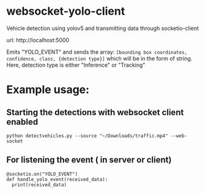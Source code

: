 # websocket-yolo-client
Vehicle detection using yolov5 and transmitting data through socketio-client
<br>

url: http://localhost:5000
<br>

Emits "YOLO_EVENT" and sends the array: `[bounding box coordinates, confidence, class, {detection type}]` which will be in the form of string.<br>
Here, detection type is either "Inference" or "Tracking"

# Example usage:
## Starting the detections with websocket client enabled
`python detectvehicles.py --source "~/Downloads/traffic.mp4" --web-socket`
<br>

## For listening the event ( in server or client)
```
@socketio.on("YOLO_EVENT")
def handle_yolo_event(received_data):
  print(received_data)
```
